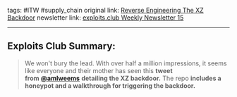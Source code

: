 tags: #ITW #supply_chain
original link:  [Reverse Engineering The XZ Backdoor](https://x.com/amlweems/status/1774819428208689241?s=20&ref=blog.exploits.club)
newsletter link:  [exploits.club Weekly Newsletter 15](https://blog.exploits.club/exploits-club-weekly-newsletter-15/)

---
## Exploits Club Summary:
> We won't bury the lead. With over half a million impressions, it seems like everyone and their mother has seen this **tweet from** [**@amlweems**](https://twitter.com/amlweems?ref=blog.exploits.club) **detailing the XZ backdoor.** The repo **includes a honeypot and a walkthrough for triggering the backdoor.** 